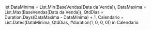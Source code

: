 let
    DataMinima = List.Min(BaseVendas[Data da Venda]),
    DataMaxima = List.Max(BaseVendas[Data da Venda]),
    QtdDias = Duration.Days(DataMaxima - DataMinima) + 1,
    Calendario = List.Dates(DataMinima, QtdDias, #duration(1, 0, 0, 0))
in
    Calendario